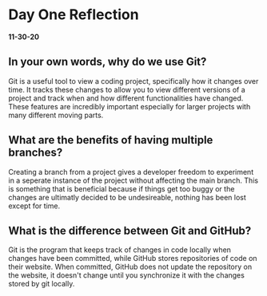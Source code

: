# Day One Reflection
__11-30-20__

## In your own words, why do we use Git?
Git is a useful tool to view a coding project, specifically how it changes over time. It tracks these changes to allow you to view different versions of a project and track when and how different functionalities have changed. These features are incredibly important especially for larger projects with many different moving parts.

## What are the benefits of having multiple branches?
Creating a branch from a project gives a developer freedom to experiment in a seperate instance of the project without affecting the main branch. This is something that is beneficial because if things get too buggy or the changes are ultimatly decided to be undesireable, nothing has been lost except for time. 

## What is the difference between Git and GitHub?
Git is the program that keeps track of changes in code locally when changes have been committed, while GitHub stores repositories of code on their website. When committed, GitHub does not update the repository on the website, it doesn't change until you synchronize it with the changes stored by git locally. 
